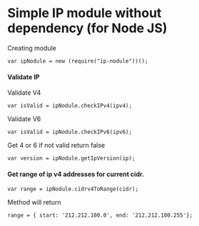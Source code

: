 # Simple IP module without dependency (for Node JS)

Creating module
```
var ipNodule = new (require("ip-nodule"))();
```

#### Validate IP
Validate V4
```
var isValid = ipNodule.checkIPv4(ipv4);
```
Validate V6
```
var isValid = ipNodule.checkIPv6(ipv6);
```
Get 4 or 6 if not valid return false
```
var version = ipNodule.getIpVersion(ip);
```

#### Get range of ip v4 addresses for current cidr.
```
var range = ipNodule.cidrv4ToRange(cidr);
```
Method will return 
```
range = { start: '212.212.100.0', end: '212.212.100.255'};

```